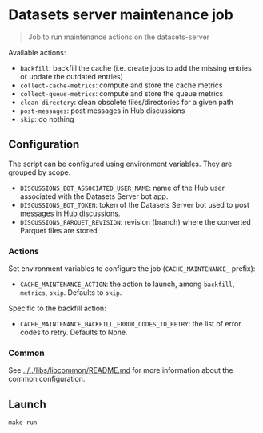 # Datasets server maintenance job

> Job to run maintenance actions on the datasets-server

Available actions:

- `backfill`: backfill the cache (i.e. create jobs to add the missing entries or update the outdated entries)
- `collect-cache-metrics`: compute and store the cache metrics
- `collect-queue-metrics`: compute and store the queue metrics
- `clean-directory`: clean obsolete files/directories for a given path
- `post-messages`: post messages in Hub discussions
- `skip`: do nothing

## Configuration

The script can be configured using environment variables. They are grouped by scope.

- `DISCUSSIONS_BOT_ASSOCIATED_USER_NAME`: name of the Hub user associated with the Datasets Server bot app.
- `DISCUSSIONS_BOT_TOKEN`: token of the Datasets Server bot used to post messages in Hub discussions.
- `DISCUSSIONS_PARQUET_REVISION`: revision (branch) where the converted Parquet files are stored.

### Actions

Set environment variables to configure the job (`CACHE_MAINTENANCE_` prefix):

- `CACHE_MAINTENANCE_ACTION`: the action to launch, among `backfill`, `metrics`, `skip`. Defaults to `skip`.

Specific to the backfill action:

- `CACHE_MAINTENANCE_BACKFILL_ERROR_CODES_TO_RETRY`: the list of error codes to retry. Defaults to None.

### Common

See [../../libs/libcommon/README.md](../../libs/libcommon/README.md) for more information about the common configuration.

## Launch

```shell
make run
```

